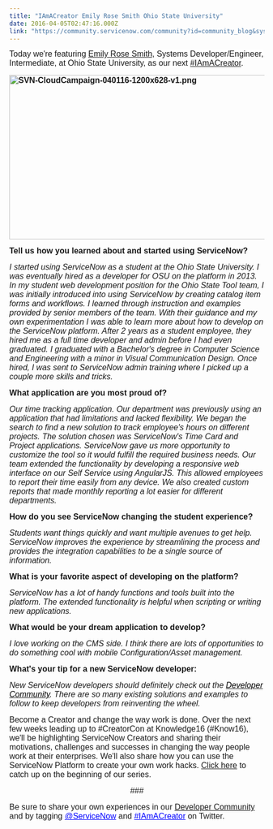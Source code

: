 ```yaml
---
title: "IAmACreator Emily Rose Smith Ohio State University"
date: 2016-04-05T02:47:16.000Z
link: "https://community.servicenow.com/community?id=community_blog&sys_id=424e26addbd0dbc01dcaf3231f9619d7"
---
```

<p><span style="font-family: calibri, verdana, arial, sans-serif; font-size: 12pt;"><span style="background: white;">Today we're featuring </span><a href="https://www.linkedin.com/in/emilyrosesmith1"><span style="background: white;">Emily Rose Smith</span></a><span style="background: white;">, Systems Developer/Engineer, Intermediate, at Ohio State University, as our next </span><a _jive_internal="true" href="/community?id=community_blog&sys_id=24fda22ddbd0dbc01dcaf3231f961903"><span style="background: white;">#IAmACreator</span></a><span style="background: white;">. </span></span></p><p><span style="font-family: calibri, verdana, arial, sans-serif; font-size: 12pt;"><strong><img   alt="SVN-CloudCampaign-040116-1200x628-v1.png" class="image-1 jive-image" src="2bb4680adbdc5304b322f4621f96196c.iix" style="width: 620px; height: 324px;"/></strong></span></p><p><span style="font-family: calibri, verdana, arial, sans-serif; font-size: 12pt;"><strong>Tell us how you learned about and started using ServiceNow?</strong></span></p><p><span style="font-family: calibri, verdana, arial, sans-serif; font-size: 12pt;"><em>I started using ServiceNow as a student at the Ohio State University. I was eventually hired as a developer for OSU on the platform in 2013. In my student web development position for the Ohio State Tool team, I was initially introduced into using ServiceNow by creating catalog item forms and workflows. I learned through instruction and examples provided by senior members of the team. With their guidance and my own experimentation I was able to learn more about how to develop on the ServiceNow platform. After 2 years as a student employee, they hired me as a full time developer and admin before I had even graduated. I graduated with a Bachelor's degree in Computer Science and Engineering with a minor in Visual Communication Design. Once hired, I was sent to ServiceNow admin training where I picked up a couple more skills and tricks.</em></span></p><p></p><p><span style="font-family: calibri, verdana, arial, sans-serif; font-size: 12pt;"><strong>What application are you most proud of?</strong></span></p><p><span style="font-family: calibri, verdana, arial, sans-serif; font-size: 12pt;"><em>Our time tracking application. Our department was previously using an application that had limitations and lacked flexibility. We began the search to find a new solution to track employee's hours on different projects. The solution chosen was ServiceNow's Time Card and Project applications. ServiceNow gave us more opportunity to customize the tool so it would fulfill the required business needs. Our team extended the functionality by developing a responsive web interface on our Self Service using AngularJS. This allowed employees to report their time easily from any device. We also created custom reports that made monthly reporting a lot easier for different departments. </em></span></p><p></p><p><span style="font-family: calibri, verdana, arial, sans-serif; font-size: 12pt;"><strong>How do you see ServiceNow changing the student experience?   </strong></span></p><p><span style="font-family: calibri, verdana, arial, sans-serif; font-size: 12pt;"><em>Students want things quickly and want multiple avenues to get help. ServiceNow improves the experience by streamlining the process and provides the integration capabilities to be a single source of information.</em></span></p><p></p><p><span style="font-family: calibri, verdana, arial, sans-serif; font-size: 12pt;"><strong>What is your favorite aspect of developing on the platform?</strong></span></p><p><span style="font-family: calibri, verdana, arial, sans-serif; font-size: 12pt;"><em>ServiceNow has a lot of handy functions and tools built into the platform. The extended functionality is helpful when scripting or writing new applications.</em></span></p><p></p><p><span style="font-family: calibri, verdana, arial, sans-serif; font-size: 12pt;"><strong>What would be your dream application to develop?</strong></span></p><p><span style="font-family: calibri, verdana, arial, sans-serif; font-size: 12pt;"><em>I love working on the CMS side. I think there are lots of opportunities to do something cool with mobile Configuration/Asset management.</em></span></p><p></p><p><span style="font-family: calibri, verdana, arial, sans-serif; font-size: 12pt;"><strong>What's your tip for a new ServiceNow developer:</strong> &#8232;</span></p><p><span style="font-family: calibri, verdana, arial, sans-serif; font-size: 12pt;"><em>New ServiceNow developers should definitely check out the </em><a _jive_internal="true" href="/community?id=community_forum&sys_id=1e295a2ddbd897c068c1fb651f96199f"><span style="color: windowtext;"><em>Developer Community</em></span></a><em>. There are so many existing solutions and examples to follow to keep developers from reinventing the wheel.</em></span></p><p></p><p><span style="font-family: calibri, verdana, arial, sans-serif; font-size: 12pt;"><span style="background: white;">Become a Creator and change the way work is done. Over the next few weeks leading up to #CreatorCon at Knowledge16 (#Know16), we'll be highlighting ServiceNow Creators and sharing their motivations, challenges and successes in changing the way people work at their enterprises. We'll also share how you can use the ServiceNow Platform to create your own work hacks. </span><a _jive_internal="true" href="/community?id=community_blog&sys_id=24fda22ddbd0dbc01dcaf3231f961903"><span style="background: white;">Click here</span></a><span style="background: white;"> to catch up on the beginning of our series. </span></span></p><p align="center" style="text-align: center;"><span style="font-family: calibri, verdana, arial, sans-serif; font-size: 12pt; background: white;">###</span></p><p></p><p><span style="font-family: calibri, verdana, arial, sans-serif; font-size: 12pt;"><span style="background: white;">Be sure to share your own experiences in our </span><a title="" _jive_internal="true" href="/community?id=community_forum&sys_id=1e295a2ddbd897c068c1fb651f96199f">Developer Community</a><span style="background: white;"> and by tagging </span><span style="color: blue; background: white; text-decoration: underline;">@ServiceNow</span><span style="background: white;"> and </span><span style="color: blue; background: white; text-decoration: underline;">#IAmACreator</span><span style="background: white;"> on Twitter.</span></span></p>